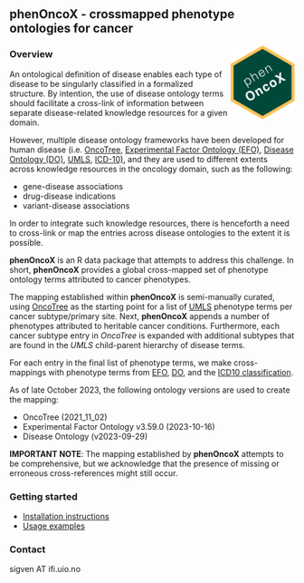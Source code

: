 &nbsp;

## phenOncoX - crossmapped phenotype ontologies for cancer 
<a href="https://sigven.github.io/phenOncoX/">
<img src="man/figures/logo.png" align="right" height="130" width="113"/></a>

### Overview

An ontological definition of disease enables each type of disease to be 
singularly classified in a formalized structure. By intention, the use of 
disease ontology terms should facilitate a cross-link of information between 
separate disease-related knowledge resources for a given domain. 

However, multiple disease ontology frameworks have been developed for human 
disease (i.e. [OncoTree](http://oncotree.mskcc.org/#/home), 
[Experimental Factor Ontology (EFO)](https://github.com/EBISPOT/efo), 
[Disease Ontology (DO)](https://github.com/DiseaseOntology/HumanDiseaseOntology), [UMLS](https://www.ncbi.nlm.nih.gov/medgen/), [ICD-10)](https://www.who.int/standards/classifications/classification-of-diseases), 
and they are used to different extents across knowledge resources in the 
oncology domain, such as the following:

-   gene-disease associations
-   drug-disease indications
-   variant-disease associations

In order to integrate such knowledge resources, there is henceforth a need 
to cross-link or map the entries across disease ontologies to the extent it 
is possible.

**phenOncoX** is an R data package that attempts to address this challenge. 
In short, **phenOncoX** provides a global cross-mapped set of phenotype 
ontology terms attributed to cancer phenotypes.

The mapping established within **phenOncoX** is semi-manually curated, using [OncoTree](http://oncotree.mskcc.org/#/home) as the starting point for a list of [UMLS](https://www.ncbi.nlm.nih.gov/medgen/) phenotype terms per cancer 
subtype/primary site. Next, **phenOncoX** appends a number of phenotypes 
attributed to heritable cancer conditions. Furthermore, each cancer subtype 
entry in *OncoTree* is expanded with additional subtypes that are found in 
the *UMLS* child-parent hierarchy of disease terms.

For each entry in the final list of phenotype terms, we make cross-mappings 
with phenotype terms from [EFO](https://github.com/EBISPOT/efo), 
[DO](https://disease-ontology.org/), and the [ICD10 classification](https://www.who.int/standards/classifications/classification-of-diseases).

As of late October 2023, the following ontology versions are used to create the mapping:

-   OncoTree (2021_11_02)
-   Experimental Factor Ontology v3.59.0 (2023-10-16)
-   Disease Ontology (v2023-09-29)

**IMPORTANT NOTE**: The mapping established by **phenOncoX** attempts 
to be comprehensive, but we acknowledge that the presence of missing or 
erroneous cross-references might still occur.

### Getting started

* [Installation instructions](https://sigven.github.io/phenOncoX/articles/phenOncoX.html#installation)
* [Usage examples](https://sigven.github.io/phenOncoX/articles/phenOncoX.html#get-oncotree-terms)

### Contact

sigven AT ifi.uio.no
